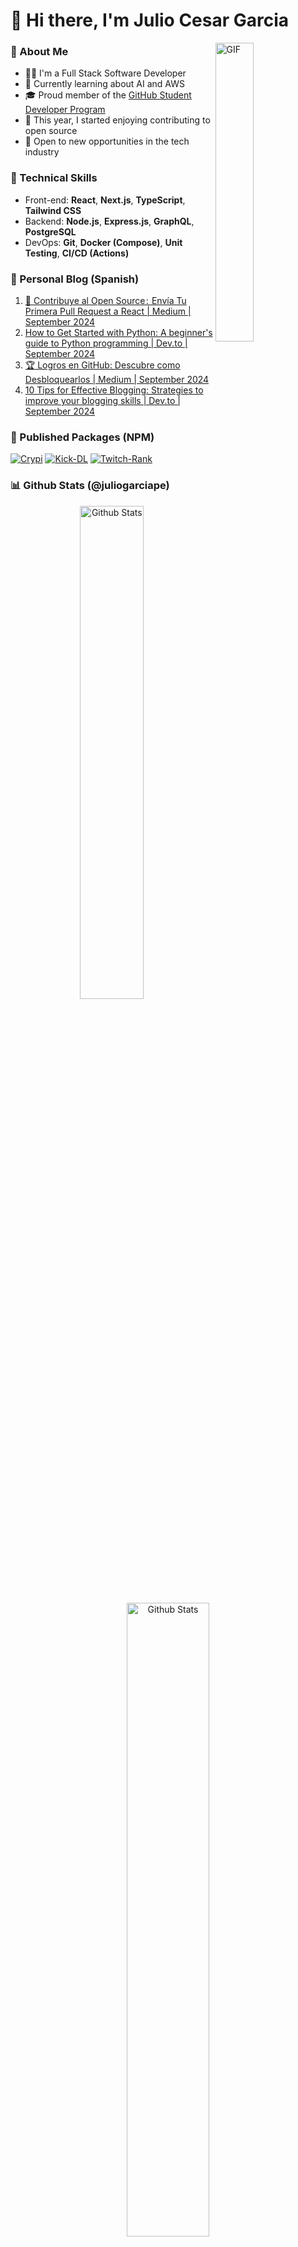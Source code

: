 <div align="left">
    <h1>🤠 Hi there, I'm Julio Cesar Garcia</h1>
</div>

<img align="right" height="auto" width="35%" alt="GIF" src="https://media.giphy.com/media/vWst8QUOKAot6MHEZe/giphy.gif"/>

<h3>💖 About Me</h3>

<ul>
    <li>👨‍💻 I'm a Full Stack Software Developer</li>
    <li>🌱 Currently learning about AI and AWS</li>
    <li>🎓 Proud member of the <a target="_blank" href="https://education.github.com/pack">GitHub Student Developer Program</a></li>
    <li>🤝 This year, I started enjoying contributing to open source</li>
    <li>💼 Open to new opportunities in the tech industry</li>
</ul>

<h3>🌟 Technical Skills</h3>

<ul>
    <li>Front-end: <b>React</b>, <b>Next.js</b>, <b>TypeScript</b>, <b>Tailwind CSS</b></li>
    <li>Backend: <b>Node.js</b>, <b>Express.js</b>, <b>GraphQL</b>, <b>PostgreSQL</b></li>
    <li>DevOps: <b>Git</b>, <b>Docker (Compose)</b>, <b>Unit Testing</b>, <b>CI/CD (Actions)</b></li>
</ul>

<h3>📝 Personal Blog (Spanish)</h3>

<ol>
    <li><a href="https://medium.com/@juliogarciape/contribuye-al-open-source-tu-primera-pull-request-ab479cf4b360" target="_blank">🤝 Contribuye al Open Source :  Envía Tu Primera Pull Request a React | Medium | September 2024</a></li>
    <li><a href="" target="_blank">How to Get Started with Python: A beginner's guide to Python programming | Dev.to | September 2024</a></li>
    <li><a href="https://medium.com/@juliogarciape/logros-en-github-descubre-como-desbloquear-achievements-ff239b13645c" target="_blank">🏆 Logros en GitHub: Descubre como Desbloquearlos | Medium | September 2024</a></li>
    <li><a href="" target="_blank">10 Tips for Effective Blogging: Strategies to improve your blogging skills | Dev.to | September 2024</a></li>
</ol>

<h3>🎉 Published Packages (NPM)</h3>

[![Crypi](https://img.shields.io/badge/Crypi-214_Downloads-f7d746?style=for-the-badge&logo=npm&logoColor=white&labelColor=black)](https://www.npmjs.com/package/crypi)
[![Kick-DL](https://img.shields.io/badge/Kick--DL-178_downloads-d83a7c?style=for-the-badge&logo=npm&logoColor=white&labelColor=black)](https://www.npmjs.com/package/kick-dl)
[![Twitch-Rank](https://img.shields.io/badge/Twitch--Rank-568_Downloads-a9fef7?style=for-the-badge&logo=npm&logoColor=white&labelColor=black)](https://www.npmjs.com/package/twitch-rank)

<h3>📊 Github Stats (@juliogarciape)</h3>

<div align="center" width="100%">
    <img width="45%" src="https://github-readme-stats.vercel.app/api/top-langs?username=juliogarciape&show_icons=true&locale=en&theme=radical&layout=compact&hide_title=true" alt="Github Stats"/>
    <img width="51%" src="https://github-readme-streak-stats.herokuapp.com/?user=juliogarciape&theme=radical" alt="Github Stats"/>
    <img width="55%" src="https://github-readme-stats.vercel.app/api?username=juliogarciape&show=reviews,prs_merged,prs_merged_percentage&hide=contribs&show_icons=true&theme=radical&locale=en&border_radius=0&include_all_commits=true&line_height=30" alt="Github Stats"/>
</div>

<h3>🔔 Contact Me</h3>

[![WebSite](https://img.shields.io/badge/WebSite-juliogarciape.live-39E09B?style=for-the-badge&logo=firefox&logoColor=white&labelColor=101010)](https://juliogarciape.live/)
[![Gmail](https://img.shields.io/badge/Gmail-Personal-D32F2F?style=for-the-badge&logo=Gmail&logoColor=white&labelColor=101010)]()
[![LinkedIn](https://img.shields.io/badge/LinkedIn-JULIOGARCIAPE-0077B5?style=for-the-badge&logo=linkedin&logoColor=white&labelColor=101010)](https://www.linkedin.com/in/juliogarciape/)
[![Resume](https://img.shields.io/badge/Resume-Julio_Garcia-39E09B?style=for-the-badge&logo=Linktree&logoColor=white&labelColor=101010)]()
[![Discord](https://img.shields.io/badge/Discord-juliogarciape-7289DA?style=for-the-badge&logo=Discord&logoColor=white&labelColor=101010)]()
[![Slack](https://img.shields.io/badge/Slack-juliogarciape-E01E5A?style=for-the-badge&logo=Slack&logoColor=white&labelColor=101010)]()
[![Github](https://img.shields.io/badge/Github-SECONDARY-FF4500?style=for-the-badge&logo=github&logoColor=white&labelColor=101010)](https://github.com/juliogarciamelgarejo/)
[![X](https://img.shields.io/badge/Twitter-JULIOGARCIAPE-1DA1F2?style=for-the-badge&logo=x&logoColor=white&labelColor=101010)](https://x.com/juliogarciape_/)
[![Reddit](https://img.shields.io/badge/Reddit-juliogarciape-FF6F20?style=for-the-badge&logo=reddit&logoColor=white&labelColor=101010)]()
[![Paypal](https://img.shields.io/badge/Paypal-juliogarciape-003087?style=for-the-badge&logo=Paypal&logoColor=white&labelColor=101010)]()

